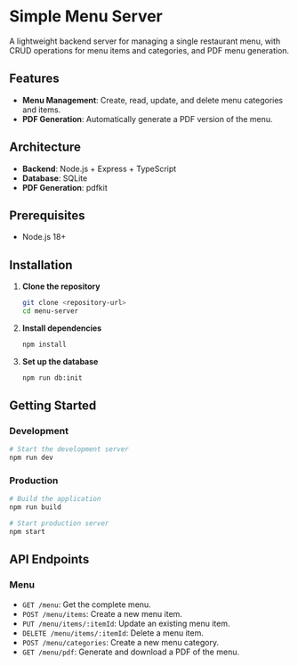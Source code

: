 # Simple Menu Server

A lightweight backend server for managing a single restaurant menu, with CRUD operations for menu items and categories, and PDF menu generation.

## Features

- **Menu Management**: Create, read, update, and delete menu categories and items.
- **PDF Generation**: Automatically generate a PDF version of the menu.

## Architecture

- **Backend**: Node.js + Express + TypeScript
- **Database**: SQLite
- **PDF Generation**: pdfkit

## Prerequisites

- Node.js 18+

## Installation

1. **Clone the repository**
   ```bash
   git clone <repository-url>
   cd menu-server
   ```

2. **Install dependencies**
   ```bash
   npm install
   ```

3. **Set up the database**
   ```bash
   npm run db:init
   ```

## Getting Started

### Development

```bash
# Start the development server
npm run dev
```

### Production

```bash
# Build the application
npm run build

# Start production server
npm start
```

## API Endpoints

### Menu

- `GET /menu`: Get the complete menu.
- `POST /menu/items`: Create a new menu item.
- `PUT /menu/items/:itemId`: Update an existing menu item.
- `DELETE /menu/items/:itemId`: Delete a menu item.
- `POST /menu/categories`: Create a new menu category.
- `GET /menu/pdf`: Generate and download a PDF of the menu.
